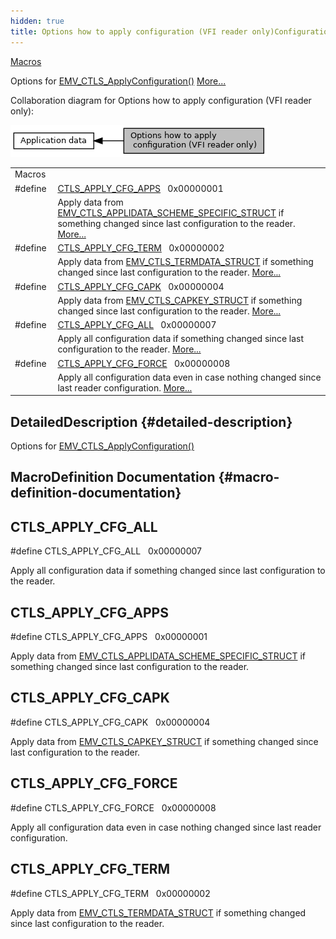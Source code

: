 ```yaml
---
hidden: true
title: Options how to apply configuration (VFI reader only)Configuration » Application data
---
```


[Macros](#define-members)

Options for <a href="group___f_u_n_c___c_o_n_f.md#gaa5352e4331b8fd16eaa02b1bbb7027c2">EMV_CTLS_ApplyConfiguration()</a> [More\...](#details)

Collaboration diagram for Options how to apply configuration (VFI reader only):

![](group___a_p_p_l_y___c_o_n_f_i_g___o_p_t_i_o_n.png)

|  |  |
|----|----|
| Macros |  |
| #define  | [CTLS_APPLY_CFG_APPS](#gac78b6f3f7eabec24d2d96a0ddb38e056)   0x00000001 |
|   | Apply data from <a href="group___d_e_f___c_o_n_f___a_p_p_l_i.md#struct_e_m_v___c_t_l_s___a_p_p_l_i_d_a_t_a___s_c_h_e_m_e___s_p_e_c_i_f_i_c___s_t_r_u_c_t">EMV_CTLS_APPLIDATA_SCHEME_SPECIFIC_STRUCT</a> if something changed since last configuration to the reader. [More\...](#gac78b6f3f7eabec24d2d96a0ddb38e056)<br/> |
| #define  | [CTLS_APPLY_CFG_TERM](#gaa79928b6d877ad025e20295b446d6e36)   0x00000002 |
|   | Apply data from <a href="group___d_e_f___c_o_n_f___t_e_r_m.md#struct_e_m_v___c_t_l_s___t_e_r_m_d_a_t_a___s_t_r_u_c_t">EMV_CTLS_TERMDATA_STRUCT</a> if something changed since last configuration to the reader. [More\...](#gaa79928b6d877ad025e20295b446d6e36)<br/> |
| #define  | [CTLS_APPLY_CFG_CAPK](#gafd0ffcbf41e65e0a2c24abb42a8a1246)   0x00000004 |
|   | Apply data from <a href="group___d_e_f___c_a_r_d___c_o_n_f.md#struct_e_m_v___c_t_l_s___c_a_p_k_e_y___s_t_r_u_c_t">EMV_CTLS_CAPKEY_STRUCT</a> if something changed since last configuration to the reader. [More\...](#gafd0ffcbf41e65e0a2c24abb42a8a1246)<br/> |
| #define  | [CTLS_APPLY_CFG_ALL](#ga37fe77e1f609a08848bc7fc16f12654a)   0x00000007 |
|   | Apply all configuration data if something changed since last configuration to the reader. [More\...](#ga37fe77e1f609a08848bc7fc16f12654a)<br/> |
| #define  | [CTLS_APPLY_CFG_FORCE](#gaf034e27ffaf03ce3015b7a33e95be83e)   0x00000008 |
|   | Apply all configuration data even in case nothing changed since last reader configuration. [More\...](#gaf034e27ffaf03ce3015b7a33e95be83e)<br/> |

## DetailedDescription {#detailed-description}

Options for <a href="group___f_u_n_c___c_o_n_f.md#gaa5352e4331b8fd16eaa02b1bbb7027c2">EMV_CTLS_ApplyConfiguration()</a>

## MacroDefinition Documentation {#macro-definition-documentation}

## CTLS_APPLY_CFG_ALL <a href="#ga37fe77e1f609a08848bc7fc16f12654a" id="ga37fe77e1f609a08848bc7fc16f12654a"></a>

<p>#define CTLS_APPLY_CFG_ALL   0x00000007</p>

Apply all configuration data if something changed since last configuration to the reader.

## CTLS_APPLY_CFG_APPS <a href="#gac78b6f3f7eabec24d2d96a0ddb38e056" id="gac78b6f3f7eabec24d2d96a0ddb38e056"></a>

<p>#define CTLS_APPLY_CFG_APPS   0x00000001</p>

Apply data from <a href="group___d_e_f___c_o_n_f___a_p_p_l_i.md#struct_e_m_v___c_t_l_s___a_p_p_l_i_d_a_t_a___s_c_h_e_m_e___s_p_e_c_i_f_i_c___s_t_r_u_c_t">EMV_CTLS_APPLIDATA_SCHEME_SPECIFIC_STRUCT</a> if something changed since last configuration to the reader.

## CTLS_APPLY_CFG_CAPK <a href="#gafd0ffcbf41e65e0a2c24abb42a8a1246" id="gafd0ffcbf41e65e0a2c24abb42a8a1246"></a>

<p>#define CTLS_APPLY_CFG_CAPK   0x00000004</p>

Apply data from <a href="group___d_e_f___c_a_r_d___c_o_n_f.md#struct_e_m_v___c_t_l_s___c_a_p_k_e_y___s_t_r_u_c_t">EMV_CTLS_CAPKEY_STRUCT</a> if something changed since last configuration to the reader.

## CTLS_APPLY_CFG_FORCE <a href="#gaf034e27ffaf03ce3015b7a33e95be83e" id="gaf034e27ffaf03ce3015b7a33e95be83e"></a>

<p>#define CTLS_APPLY_CFG_FORCE   0x00000008</p>

Apply all configuration data even in case nothing changed since last reader configuration.

## CTLS_APPLY_CFG_TERM <a href="#gaa79928b6d877ad025e20295b446d6e36" id="gaa79928b6d877ad025e20295b446d6e36"></a>

<p>#define CTLS_APPLY_CFG_TERM   0x00000002</p>

Apply data from <a href="group___d_e_f___c_o_n_f___t_e_r_m.md#struct_e_m_v___c_t_l_s___t_e_r_m_d_a_t_a___s_t_r_u_c_t">EMV_CTLS_TERMDATA_STRUCT</a> if something changed since last configuration to the reader.
